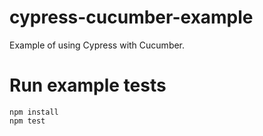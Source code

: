 # cypress-cucumber-example
Example of using Cypress with Cucumber.

# Run example tests

```
npm install
npm test
```  